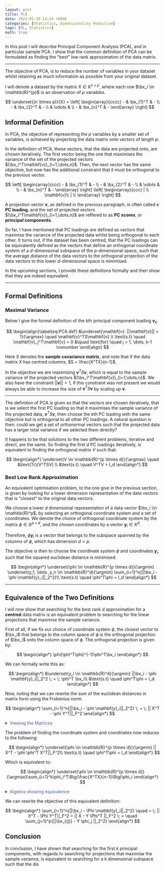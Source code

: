```yaml
---
layout: post
title: PCA
date: 2023-01-20 14:24 +0000
categories: [Statistics, Dimensionality Reduction]
tags: [ML, Statistics] 
math: true
---
```


In this post I will describe Principal Component Analysis (PCA), and in particular sample PCA. I show that the common definition of PCA can be formulated as finding the "best" low rank approximation of the data matrix.

***

The objective of PCA, is to reduce the number of variables in your dataset whilst retaining as much information as possible from your original dataset.

I will denote a dataset by the matrix $X \in \mathbb{R}^{n \times p}$, where each row $\bx_i \in \mathbb{R}^{p}$ is an observation of $p$ variables.

$$
\underset{(n \times p)}{X} = 
\left[
  \begin{array}{cccc}
    - & \bx_{1}^T & -  \\
    - & \bx_{2}^T & - \\
     & \vdots  &   \\
    - & \bx_{n}^T & -
  \end{array}
\right]
$$

## Informal Definition

In PCA, the objective of representing the $p$ variables by a smaller set of variables, is achieved by projecting the data matrix onto vectors of length $p$.

In the definition of PCA, these vectors, that the data are projected onto, are chosen iteratively. 
The first vector being the one that maximises the variance of the set of the projected vectors $(\bx_i^T\mathbf{v})_{i=1,\dots,n}$. Then, the next vector has the same objective, but now has the additional constraint that it must be orthogonal to the previous vector.

$$
\left[
  \begin{array}{ccc}
    - & \bx_{1}^T & -  \\
    - & \bx_{2}^T & - \\
     & \vdots  &   \\
    - & \bx_{n}^T & -
  \end{array}
\right]
\left[
  \begin{array}{ccc}
     | \\
    \mathbf{v}\\
     | \\
  \end{array}
\right]
$$

A projection vector $\mathbf{v}$, as defined in the previous paragraph, is often called a **PC loading**, and the set of projected vectors $(\bx_i^T\mathbf{v})_{i=1,\dots,n}$ are reffered to as **PC scores**, or **principal components**.

So far, I have mentioned that PC loadings are defined as vectors that maximise the variance of the projected data whilst being orthogonal to each other. It turns out, if the dataset has been centred, that the PC loadings can be equivalently defined as the vectors that define an orthogonal coordinate system of a $d$-dimensional subspace of the $p$-dimensional space, such that the average distance of the data vectors to the orthogonal projection of the data vectors to this lower $d$-dimensional space is minimised.

In the upcoming sections, I provide these definitions formally and then show that they are indeed equivalent.

***

## Formal Definitions



### Maximal Variance

Below I give the formal definition of the $k$th principal component loading $\mathbf{v}_k$.

$$
\begin{align}\label{eq:PCA def}
    &\underset{\mathbf{v}: ||\mathbf{v}|| = 1}{\argmax} \quad \mathbf{v}^TS\mathbf{v} \\
    \text{s.t} \quad \mathbf{v}_j^T\mathbf{v} = 0 &\quad \text{for} \quad j = 1, \dots, k-1 \nonumber
\end{align}
$$

Here $S$ denotes the **sample covariance matrix**, and note that if the data matrix $X$ has centred columns, $S = \frac{X^TX}{n-1}$. 

In the objective we are maximising $\mathbf{v}^TS\mathbf{v}$, which is equal to the sample variance of the projected vectors
$(\bx_i^T\mathbf{v})_{i=1,\dots,n}$. We also have the constraint $||\mathbf{v}|| = 1$, if this constraint was not present we would always be able to increase the size of $\mathbf{v}^TS\mathbf{v}$ by scaling up $\mathbf{v}$.

***

The definition of PCA is given so that the vectors are chosen iteratively, that is we select the first PC loading  so that it maximises the sample variance of the projected data, $\mathbf{v}^TS\mathbf{v}$, then choose the $k$th PC loading with the same objective but is orthogonal to all other PC loadings. A natural question is then: could we get a set of orthonormal vectors such that the projected data has a larger total variance if we selected them directly?

It happens to be that solutions to the two different problems, iterative and direct,  are the same. So finding the first $d$ PC loadings iteratively, is equivalent to finding the orthogonal matrix $V$ such that:

$$
\begin{align*}
    \underset{V \in \mathbb{R}^{p \times d}}{\argmax} \quad &\text{Tr}(V^TSV) \\
    &\text{s.t} \quad V^TV = I_d
\end{align*}
$$


### Best Low Rank Approximation

An equivalent optimisation problem, to the one give in the previous section, is given by looking for a lower dimension representation of the data vectors that is "closest" to the original data vectors.

We choose a lower $d$ dimensional representation of a data vector $\bx_i \in \mathbb{R}^p$, by selecting an orthogonal coordinate system and a set of coordinates. We denote the choice of orthogonal coordinate system by the matrix $\phi \in \mathbb{R}^{p \times d}$, and the chosen coordinates by a vector $\mathbf{y}_i \in \mathbb{R}^{d}$.

Therefore, $\phi \mathbf{y}_i$ is a vector that belongs to the subspace spanned by the columns of $\phi$, which has dimension $d < p$.

The objective is then to choose the coordinate system $\phi$ and coordinates $\mathbf{y}_i$, such that the squared euclidean distance is minimised:


$$
\begin{align*}
\underset{\phi \in \mathbb{R}^{p \times d}}{\argmin} \underset{y_1, \dots ,y_n \in \mathbb{R}^d}{\argmin} \sum_{i=1}^n{||\bx_i - \phi \mathbf{y}_i||_2^2}\\
    \text{s.t} \quad \phi^T\phi = I_d
\end{align*}
$$



***
 <!---
$$
\left[
  \begin{array}{ccc}
    - & \bx_{1}^T & -  \\
    - & \bx_{2}^T & - \\
     & \vdots  &   \\
    - & \bx_{n}^T & -
  \end{array}
\right]
\left[
  \begin{array}{ccc}
     | & &|\\
    \mathbf{v_1} & \ldots & \mathbf{v_d}\\
     | & & |\\
  \end{array}
\right]
$$
--->

## Equivalence of the Two Definitions



I will now show that searching for the best rank $d$ approximation for a **centred** data matrix is an equivalent problem to searching for the linear projections that maximise the sample variance. 


First of all, if we fix our choice of coordinate system $\phi$, the closest vector to $\bx_i$ that belongs to the column space of $\phi$ is the orthogonal projection of $\bx_i$ onto the column space of $\phi$. The orthogonal projection is given by:

$$
\begin{align*}
\phi(\phi^T\phi)^{-1}\phi^T\bx_i
\end{align*}
$$

We can formally write this as:

$$
\begin{align*}
&\underset{y_i \in \mathbb{R}^d}{\argmin} ||\bx_i - \phi \mathbf{y}_i||_2^2 \; = \;  \phi^T \bx_i\\
    &\text{s.t} \quad \phi^T\phi = I_d
\end{align*}
$$

Now, noting that we can rewrite the sum of the euclidean distances in matrix form using the Frobenius norm. 

$$
\begin{align*}
\sum_{i=1}^n{||\bx_i - \phi \mathbf{y}_i||_2^2} \; = \; || X^T - \phi Y^T||_F^2 
\end{align*}
$$

<details>

  <summary markdown="span" style="color:#4863A0">Viewing the Matrices</summary>
<div markdown="1">

$$
X^T

\; = \;

\left[
  \begin{array}{cccc}
       |    &    |    &        &       |\\
    \bx_{1} & \bx_{2} & \dots & \bx_{n}\\
       |    &    |    &        &       |
  \end{array}
\right]
$$

$$
\Phi \;  Y^T

= 
\left[
  \begin{array}{cccc}
       |    &         &       |\\
    \phi_{(1)} &  \dots & \phi_{(k)}\\
       |    &         &      |
  \end{array}
\right]
\left[
  \begin{array}{cccc}
       |    &    |    &        &       |\\
    \mathbf{y}_{1} & \mathbf{y}_{2} & \dots & \mathbf{y}_{n}\\
       |    &    |    &        &       |
  \end{array}
\right]

$$

***

</div>
</details>


The problem of finding the coordinate system and coordinates now reduces to the following:

$$
\begin{align*}
\underset{\phi \in \mathbb{R}^{p \times d}}{\argmin} || X^T - \phi \phi^T X^T||_F^2\\
    \text{s.t} \quad \phi^T\phi = I_d
\end{align*}
$$




Which is equivalent to:

$$
\begin{align*}
    \underset{\phi \in \mathbb{R}^{p \times d}}{\argmax}\sum_{i=1}^k\phi_i^T\Big(\frac{X^TX}{n-1}\Big)\phi_i
\end{align*}
$$


<details>

  <summary markdown="span" style="color:#4863A0">Algebra showing equivalence</summary>
<div markdown="1">

$$
\begin{align*}
\underset{\phi \in \mathbb{R}^{d \times k}}{\argmax}\text{Tr}(\phi^TXX^T\phi)\\
    \text{s.t} \quad \phi^T\phi = I_k
\end{align*}
$$


</div>
</details>


We can rewrite the objective of this equivalent definition:

$$
\begin{align*}
\sum_{i=1}^n{||\bx_i - \Phi \mathbf{y}_i||_2^2} \quad = \; || X^T - \Phi Y^T||_F^2  = || X - Y \Phi^T ||_F^2 \; = \quad \sum_{j=1}^p{||\bx_{(j)} - Y \phi_j ||_2^2}
\end{align*}
$$


## Conclusion

In conclusion, I have shown that searching for the first $k$ principal components, with regards to searching for projections that maximise the sample variance, is equivalent to searching for a $k$ dimensional subspace such that the dis


